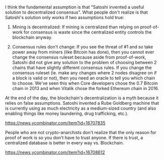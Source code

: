 I think the fundamental assumption is that "Satoshi invented a useful solution to decentralized consensus".
What people don't realize is that Satoshi's solution only works if two assumptions hold true:

1. Mining is decentralized: If mining is centralized than relying on proof-of-work for consensus is waste since the centralized entity controls the blockchain anyway.

2. Consensus rules don't change: If you see the threat of #1 and so take power away from miners (like Bitcoin has done), then you cannot ever change the consensus ruleset because aside from proof-of-work, Satoshi did not give any solution to the problem of choosing between 2 chains that have slightly different consensus rules. If you change the consensus ruleset (ie. make any changes where 2 nodes disagree on if a block is valid or not), then you need an oracle to tell you which chain to choose. We've seen this when Core developers chose the 0.7 Bitcoin chain in 2013 and when Vitalik chose the forked Ethereum chain in 2016.

At the end of the day, the blockchain's decentralization is a myth because it relies on false assumptions. Satoshi invented a Rube Goldberg machine that is currently using as much electricity as a medium-sized country (and also enabling things like money laundering, drug trafficking, etc.).

https://news.ycombinator.com/item?id=16707835

People who are not crypto-anarchists don't realize that the only reason for proof of work is so you don't have to trust anyone. If there is trust, a centralized database is better in every way vs. Blockchain.

https://news.ycombinator.com/item?id=16708612